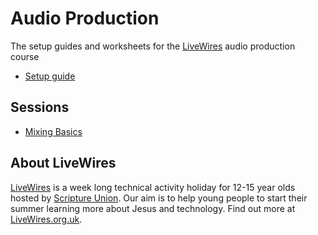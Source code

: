 # Audio Production

The setup guides and worksheets for the [LiveWires](https://livewires.org.uk) audio production course

- [Setup guide](setup-guide.md)


## Sessions

- [Mixing Basics](worksheets/00-intro-to-mixing.md)


## About LiveWires

[LiveWires](https://livewires.org.uk) is a week long technical activity holiday for 12-15 year olds hosted by [Scripture Union](https://scriptureunion.org.uk). Our aim is to help young people to start their summer learning more about Jesus and technology. Find out more at [LiveWires.org.uk](https://livewires.org.uk).
